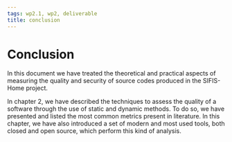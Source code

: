 ```yaml
---
tags: wp2.1, wp2, deliverable
title: conclusion
---
```


# Conclusion

In this document we have treated the theoretical and practical aspects of measuring the quality and security of source codes produced in the SIFIS-Home project.

In chapter 2, we have described the techniques to assess the quality of a software through the use of static and dynamic methods. To do so, we have presented and listed the most common metrics present in literature.
In this chapter, we have also introduced a set of modern and most used tools, both closed and open source, which perform this kind of analysis. 
